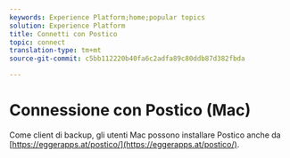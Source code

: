 ```yaml
---
keywords: Experience Platform;home;popular topics
solution: Experience Platform
title: Connetti con Postico
topic: connect
translation-type: tm+mt
source-git-commit: c5bb112220b40fa6c2adfa89c80ddb87d382fbda

---
```



# Connessione con Postico (Mac)

Come client di backup, gli utenti Mac possono installare Postico anche da [https://eggerapps.at/postico/](https://eggerapps.at/postico/).